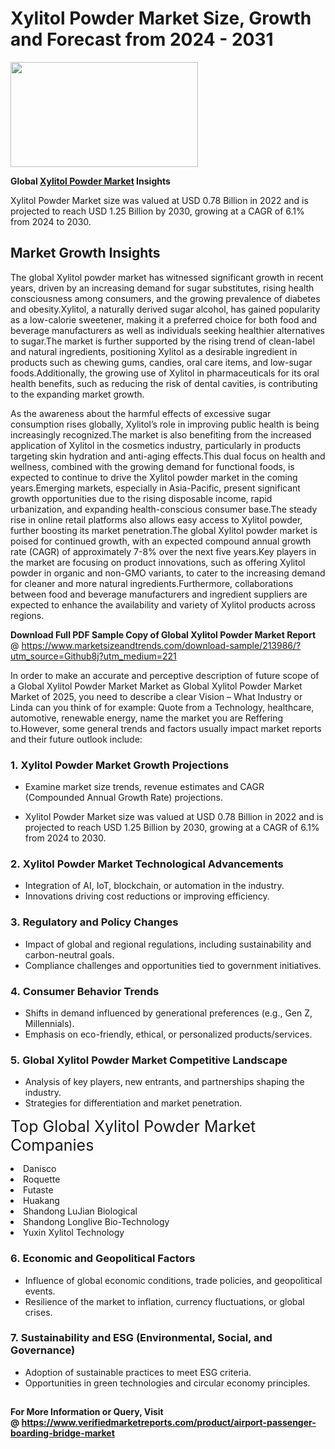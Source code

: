 <H1>Xylitol Powder Market Size, Growth and Forecast from 2024 - 2031</H1><img class="aligncenter size-medium wp-image-584254" src="https://thirdeyenews.in/wp-content/uploads/2024/09/Global-Market-Research-300x168.jpeg" alt="" width="300" height="168" /><p><strong>Global&nbsp;<a href="https://www.marketsizeandtrends.com/download-sample/213986/?utm_source=Github8j?utm_medium=221">Xylitol Powder Market</a> Insights</strong></p><p>Xylitol Powder Market size was valued at USD 0.78 Billion in 2022 and is projected to reach USD 1.25 Billion by 2030, growing at a CAGR of 6.1% from 2024 to 2030.</p><p><h2>Market Growth Insights</h2> <p>The global Xylitol powder market has witnessed significant growth in recent years, driven by an increasing demand for sugar substitutes, rising health consciousness among consumers, and the growing prevalence of diabetes and obesity.Xylitol, a naturally derived sugar alcohol, has gained popularity as a low-calorie sweetener, making it a preferred choice for both food and beverage manufacturers as well as individuals seeking healthier alternatives to sugar.The market is further supported by the rising trend of clean-label and natural ingredients, positioning Xylitol as a desirable ingredient in products such as chewing gums, candies, oral care items, and low-sugar foods.Additionally, the growing use of Xylitol in pharmaceuticals for its oral health benefits, such as reducing the risk of dental cavities, is contributing to the expanding market growth. </p> <p>As the awareness about the harmful effects of excessive sugar consumption rises globally, Xylitol’s role in improving public health is being increasingly recognized.The market is also benefiting from the increased application of Xylitol in the cosmetics industry, particularly in products targeting skin hydration and anti-aging effects.This dual focus on health and wellness, combined with the growing demand for functional foods, is expected to continue to drive the Xylitol powder market in the coming years.Emerging markets, especially in Asia-Pacific, present significant growth opportunities due to the rising disposable income, rapid urbanization, and expanding health-conscious consumer base.The steady rise in online retail platforms also allows easy access to Xylitol powder, further boosting its market penetration.The global Xylitol powder market is poised for continued growth, with an expected compound annual growth rate (CAGR) of approximately 7-8% over the next five years.Key players in the market are focusing on product innovations, such as offering Xylitol powder in organic and non-GMO variants, to cater to the increasing demand for cleaner and more natural ingredients.Furthermore, collaborations between food and beverage manufacturers and ingredient suppliers are expected to enhance the availability and variety of Xylitol products across regions.</p><p><span class=""><strong>Download Full PDF Sample Copy of Global Xylitol Powder Market Report</strong> @ <a href="https://www.marketsizeandtrends.com/download-sample/213986/?utm_source=Github8j?utm_medium=221" target="_blank">https://www.marketsizeandtrends.com/download-sample/213986/?utm_source=Github8j?utm_medium=221</a></span></p><p>In order to make an accurate and perceptive description of future scope of a Global&nbsp;Xylitol Powder Market Market as Global&nbsp;Xylitol Powder Market Market of 2025, you need to describe a clear Vision &ndash; What Industry or Linda can you think of for example: Quote from a Technology, healthcare, automotive, renewable energy, name the market you are Reffering to.However, some general trends and factors usually impact market reports and their future outlook include:</p><h3>1.&nbsp;<strong>Xylitol Powder Market Growth Projections</strong></h3><ul><li>Examine market size trends, revenue estimates and CAGR (Compounded Annual Growth Rate) projections.</li><li><p>Xylitol Powder Market size was valued at USD 0.78 Billion in 2022 and is projected to reach USD 1.25 Billion by 2030, growing at a CAGR of 6.1% from 2024 to 2030.</p></li></ul><h3>2.&nbsp;<strong>Xylitol Powder Market Technological Advancements</strong></h3><ul><li>Integration of AI, IoT, blockchain, or automation in the industry.</li><li>Innovations driving cost reductions or improving efficiency.</li></ul><h3>3.&nbsp;<strong>Regulatory and Policy Changes</strong></h3><ul><li>Impact of global and regional regulations, including sustainability and carbon-neutral goals.</li><li>Compliance challenges and opportunities tied to government initiatives.</li></ul><h3>4.&nbsp;<strong>Consumer Behavior Trends</strong></h3><ul><li>Shifts in demand influenced by generational preferences (e.g., Gen Z, Millennials).</li><li>Emphasis on eco-friendly, ethical, or personalized products/services.</li></ul><h3>5.&nbsp;<strong>Global Xylitol Powder Market Competitive Landscape</strong></h3><ul><li>Analysis of key players, new entrants, and partnerships shaping the industry.</li><li>Strategies for differentiation and market penetration.</li></ul><p data-pm-slice="1 1 []"><span style="color: inherit; font-family: inherit; font-size: 25px;">Top Global Xylitol Powder Market Companies</span></p><div class="" data-test-id=""><p><li>Danisco</li><li> Roquette</li><li> Futaste</li><li> Huakang</li><li> Shandong LuJian Biological</li><li> Shandong Longlive Bio-Technology</li><li> Yuxin Xylitol Technology</li></p></div><h3>6.&nbsp;<strong>Economic and Geopolitical Factors</strong></h3><ul><li>Influence of global economic conditions, trade policies, and geopolitical events.</li><li>Resilience of the market to inflation, currency fluctuations, or global crises.</li></ul><h3>7.&nbsp;<strong>Sustainability and ESG (Environmental, Social, and Governance)</strong></h3><ul><li>Adoption of sustainable practices to meet ESG criteria.</li><li>Opportunities in green technologies and circular economy principles.</li></ul><h2><strong style="font-size: 14px;">For More Information or Query, Visit @&nbsp;</strong><a style="background-color: #ffffff; font-size: 14px;" href="https://www.marketsizeandtrends.com/report/xylitol-powder-market/" target="_blank">https://www.verifiedmarketreports.com/product/airport-passenger-boarding-bridge-market</a></h2>
